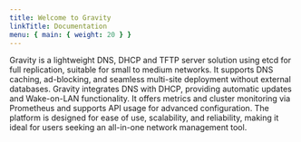 ```yaml
---
title: Welcome to Gravity
linkTitle: Documentation
menu: { main: { weight: 20 } }
---
```


Gravity is a lightweight DNS, DHCP and TFTP server solution using etcd for full replication, suitable for small to medium networks. It supports DNS caching, ad-blocking, and seamless multi-site deployment without external databases. Gravity integrates DNS with DHCP, providing automatic updates and Wake-on-LAN functionality. It offers metrics and cluster monitoring via Prometheus and supports API usage for advanced configuration. The platform is designed for ease of use, scalability, and reliability, making it ideal for users seeking an all-in-one network management tool.
